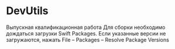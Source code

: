 # DevUtils
Выпускная квалификационная работа
Для сборки необходимо дождаться загрузки Swift Packages.
Если указанные версии не загружаются, нажать File – Packages – Resolve Package Versions
